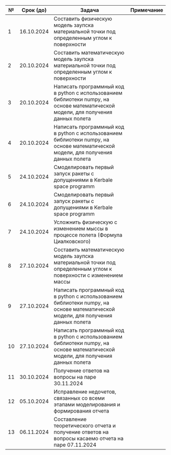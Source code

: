| № | Срок (до)  |Задача  | Примечание  |
|--|-------------|--------------|----------------|
|1  | 16.10.2024 |Cоставить физическую модель заупска материальной точки под определенным углом к поверхности|  |
|2  | 20.10.2024 |Cоставить математическую модель заупска материальной точки под определенным углом к поверхности|  |
|3  | 20.10.2024 |Написать программный код в python с использованием библиотеки numpy, на основе математической модели, для получения данных полета |  |
|4  | 20.10.2024 |Написать программный код в python с использованием библиотеки numpy, на основе математической модели, для получения данных полета |  |
|5  | 24.10.2024 |Смоделировать первый запуск ракеты с допущениями в Kerbale space programm |  |
|6  | 24.10.2024 |Смоделировать первый запуск ракеты с допущениями в Kerbale space programm |  |
|7  | 24.10.2024 |Усложнить физическую с изменением мыссы в процессе полета (Формула Циалковского)|  |
|8  | 27.10.2024 |Cоставить математическую модель заупска материальной точки под определенным углом к поверхности с изменением массы|  |
|9  | 27.10.2024 |Написать программный код в python с использованием библиотеки numpy, на основе математической модели, для получения данных полета|  |
|10  | 27.10.2024 |Написать программный код в python с использованием библиотеки numpy, на основе математической модели, для получения данных полета|  |
|11  | 30.10.2024 |Получение ответов на вопросы на паре 30.11.2024 |  |
|12  | 05.10.2024 |Исправление недочетов, связанных со всеми этапами моделирования и формирования отчета |  |
|13  | 06.11.2024 |Составление теоретического отчета и получение ответов на вопросы касаемо отчета на паре 07.11.2024|  |
